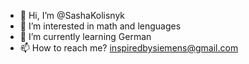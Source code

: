 - 👋 Hi, I’m @SashaKolisnyk
- 👀 I’m interested in math and lenguages
- 🌱 I’m currently learning German
- 📫 How to reach me? inspiredbysiemens@gmail.com

<!---
SashaKolisnyk/SashaKolisnyk is a ✨ special ✨ repository because its `README.md` (this file) appears on your GitHub profile.
You can click the Preview link to take a look at your changes.
--->
